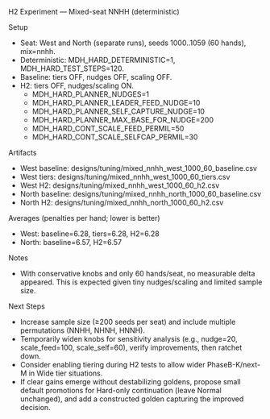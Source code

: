 H2 Experiment — Mixed-seat NNHH (deterministic)

Setup
- Seat: West and North (separate runs), seeds 1000..1059 (60 hands), mix=nnhh.
- Deterministic: MDH_HARD_DETERMINISTIC=1, MDH_HARD_TEST_STEPS=120.
- Baseline: tiers OFF, nudges OFF, scaling OFF.
- H2: tiers OFF, nudges/scaling ON.
  - MDH_HARD_PLANNER_NUDGES=1
  - MDH_HARD_PLANNER_LEADER_FEED_NUDGE=10
  - MDH_HARD_PLANNER_SELF_CAPTURE_NUDGE=10
  - MDH_HARD_PLANNER_MAX_BASE_FOR_NUDGE=200
  - MDH_HARD_CONT_SCALE_FEED_PERMIL=50
  - MDH_HARD_CONT_SCALE_SELFCAP_PERMIL=30

Artifacts
- West baseline: designs/tuning/mixed_nnhh_west_1000_60_baseline.csv
- West tiers:    designs/tuning/mixed_nnhh_west_1000_60_tiers.csv
- West H2:       designs/tuning/mixed_nnhh_west_1000_60_h2.csv
- North baseline: designs/tuning/mixed_nnhh_north_1000_60_baseline.csv
- North H2:       designs/tuning/mixed_nnhh_north_1000_60_h2.csv

Averages (penalties per hand; lower is better)
- West: baseline=6.28, tiers=6.28, H2=6.28
- North: baseline=6.57, H2=6.57

Notes
- With conservative knobs and only 60 hands/seat, no measurable delta appeared. This is expected given tiny nudges/scaling and limited sample size.

Next Steps
- Increase sample size (≥200 seeds per seat) and include multiple permutations (NNHH, NHNH, HNNH).
- Temporarily widen knobs for sensitivity analysis (e.g., nudge=20, scale_feed=100, scale_self=60), verify improvements, then ratchet down.
- Consider enabling tiering during H2 tests to allow wider PhaseB-K/next-M in Wide tier situations.
- If clear gains emerge without destabilizing goldens, propose small default promotions for Hard-only continuation (leave Normal unchanged), and add a constructed golden capturing the improved decision.
